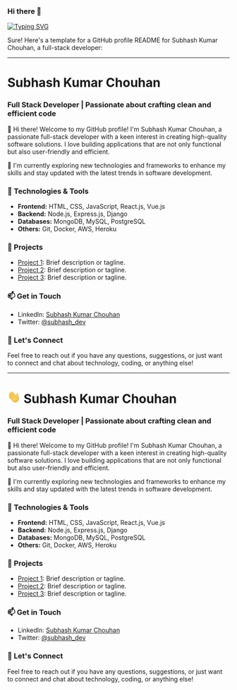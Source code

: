 ### Hi there 👋
[![Typing SVG](https://readme-typing-svg.demolab.com?font=Fira+Code&pause=1000&random=false&width=435&lines=The+five+boxing+wizards+jump+quickly)](https://git.io/typing-svg)

Sure! Here's a template for a GitHub profile README for Subhash Kumar Chouhan, a full-stack developer:

---

# Subhash Kumar Chouhan
### Full Stack Developer | Passionate about crafting clean and efficient code

👋 Hi there! Welcome to my GitHub profile! I'm Subhash Kumar Chouhan, a passionate full-stack developer with a keen interest in creating high-quality software solutions. I love building applications that are not only functional but also user-friendly and efficient.

🌱 I'm currently exploring new technologies and frameworks to enhance my skills and stay updated with the latest trends in software development.

### 🔭 Technologies & Tools
- **Frontend:** HTML, CSS, JavaScript, React.js, Vue.js
- **Backend:** Node.js, Express.js, Django
- **Databases:** MongoDB, MySQL, PostgreSQL
- **Others:** Git, Docker, AWS, Heroku

### 🚀 Projects
- [Project 1](link-to-project-1): Brief description or tagline.
- [Project 2](link-to-project-2): Brief description or tagline.
- [Project 3](link-to-project-3): Brief description or tagline.

### 📫 Get in Touch
- LinkedIn: [Subhash Kumar Chouhan](https://www.linkedin.com/in/subhashkumarchouhan/)
- Twitter: [@subhash_dev](https://twitter.com/subhash_dev)

### 💬 Let's Connect
Feel free to reach out if you have any questions, suggestions, or just want to connect and chat about technology, coding, or anything else!

---

# <img src="https://raw.githubusercontent.com/ABSphreak/ABSphreak/master/gifs/Hi.gif" width="30px"> Subhash Kumar Chouhan
### Full Stack Developer | Passionate about crafting clean and efficient code

👋 Hi there! Welcome to my GitHub profile! I'm Subhash Kumar Chouhan, a passionate full-stack developer with a keen interest in creating high-quality software solutions. I love building applications that are not only functional but also user-friendly and efficient.

🌱 I'm currently exploring new technologies and frameworks to enhance my skills and stay updated with the latest trends in software development.

### 🔭 Technologies & Tools
- **Frontend:** HTML, CSS, JavaScript, React.js, Vue.js
- **Backend:** Node.js, Express.js, Django
- **Databases:** MongoDB, MySQL, PostgreSQL
- **Others:** Git, Docker, AWS, Heroku

### 🚀 Projects
- [Project 1](link-to-project-1): Brief description or tagline.
- [Project 2](link-to-project-2): Brief description or tagline.
- [Project 3](link-to-project-3): Brief description or tagline.

### 📫 Get in Touch
- LinkedIn: [Subhash Kumar Chouhan](https://www.linkedin.com/in/subhashkumarchouhan/)
- Twitter: [@subhash_dev](https://twitter.com/subhash_dev)

### 💬 Let's Connect
Feel free to reach out if you have any questions, suggestions, or just want to connect and chat about technology, coding, or anything else!



